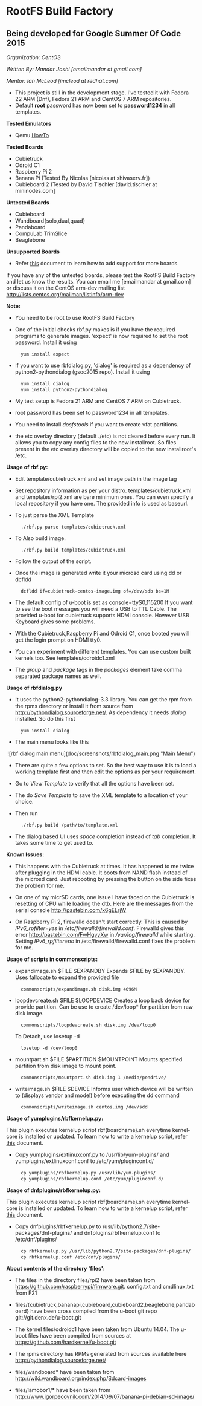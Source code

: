 RootFS Build Factory
====================
Being developed for Google Summer Of Code 2015
----------------------------------------------
*Organization: CentOS*

*Written By: Mandar Joshi [emailmandar at gmail.com]*

*Mentor: Ian McLeod [imcleod at redhat.com]*


- This project is still in the development stage. I've tested it with Fedora 22 ARM (Dnf), Fedora 21 ARM and CentOS 7 ARM repositories.
- Default **root** password has now been set to **password1234** in all templates.

**Tested Emulators**
- Qemu [HowTo](doc/QEMU_README.md)

**Tested Boards**
- Cubietruck
- Odroid C1
- Raspberry Pi 2
- Banana Pi (Tested By Nicolas [nicolas at shivaserv.fr])
- Cubieboard 2 (Tested by David Tischler [david.tischler at mininodes.com]
 
**Untested Boards**
- Cubieboard
- Wandboard{solo,dual,quad}
- Pandaboard
- CompuLab TrimSlice
- Beaglebone

**Unsupported Boards**
- Refer [this](doc/ADD_SUPPORT_README.md) document to learn how to add support for more boards.

If you have any of the untested boards, please test the RootFS Build Factory and let us know the results. You can email me [emailmandar at gmail.com] or discuss it on the CentOS arm-dev mailing list http://lists.centos.org/mailman/listinfo/arm-dev

**Note:**
- You need to be root to use RootFS Build Factory
- One of the initial checks rbf.py makes is if you have the required programs to generate images. 'expect' is now required to set the root password. Install it using
        
        yum install expect
        
- If you want to use rbfdialog.py, 'dialog' is required as a dependency of python2-pythondialog (gsoc2015 repo). Install it using

        yum install dialog
        yum install python2-pythondialog
        
- My test setup is Fedora 21 ARM and CentOS 7 ARM on Cubietruck.
- root password has been set to password1234 in all templates.
- You need to install *dosfstools* if you want to create vfat partitions.
- the etc overlay directory (default ./etc) is not cleared before every run. It allows you to copy any config files to the new installroot. So files present in the etc overlay directory will be copied to the new installroot's /etc.

**Usage of rbf.py:**
- Edit template/cubietruck.xml and set image path in the image tag

- Set repository information as per your distro. templates/cubietruck.xml and templates/rpi2.xml are bare minimum ones.
  You can even specify a local repository if you have one. The provided info is used as baseurl.

- To just parse the XML Template

        ./rbf.py parse templates/cubietruck.xml

- To Also build image.

        ./rbf.py build templates/cubietruck.xml

- Follow the output of the script. 

- Once the image is generated write it your microsd card using dd or dcfldd

        dcfldd if=cubietruck-centos-image.img of=/dev/sdb bs=1M

- The default config of u-boot is set as console=ttyS0,115200
  If you want to see the boot messages you will need a USB to TTL Cable.
  The provided u-boot for cubietruck supports HDMI console. However USB Keyboard gives some problems.
    
- With the Cubietruck,Raspberry Pi and Odroid C1, once booted you will get the login prompt on HDMI tty0.

- You can experiment with different templates. You can use custom built kernels too. See templates/odroidc1.xml
  
- The *group* and *package* tags in the *packages* element take comma separated package names as well.

**Usage of rbfdialog.py**
- It uses the python2-pythondialog-3.3 library. You can get the rpm from the rpms directory or install it from source from http://pythondialog.sourceforge.net/. As dependency it needs *dialog* installed. So do this first

        yum install dialog
        
- The main menu looks like this

<center>![rbf dialog main menu](doc/screenshots/rbfdialog_main.png "Main Menu")</center>

- There are quite a few options to set. So the best way to use it is to load a working template first and then edit the options as per your requirement.

- Go to *View Template* to verify that all the options have been set.

- The do *Save Template* to save the XML template to a location of your choice.

- Then run

        ./rbf.py build /path/to/template.xml

- The dialog based UI uses *space* completion instead of *tab* completion. It takes some time to get used to.

**Known Issues:**

- This happens with the Cubietruck at times. It has happened to me twice after plugging in the HDMI cable.
  It boots from NAND flash instead of the microsd card. Just rebooting by pressing the button on the side fixes the problem for me.
  
- On one of my micrSD cards, one issue I have faced on the Cubietruck is resetting of CPU while loading the dtb. Here are the messages from the serial console http://pastebin.com/x6gELrjW

- On Raspberry Pi 2, firewalld doesn't start correctly. This is caused by  *IPv6_rpfilter=yes* in */etc/firewalld/firewalld.conf*. Firewalld gives this error http://pastebin.com/FwHgvyXw in */var/log/firewalld* while starting.
Setting *IPv6_rpfilter=no* in /etc/firewalld/firewalld.conf fixes the problem for me.
    
**Usage of scripts in commonscripts:**

- expandimage.sh $FILE $EXPANDBY
    Expands $FILE by $EXPANDBY. Uses fallocate to expand the provided file
    
        commonscripts/expandimage.sh disk.img 4096M

- loopdevcreate.sh $FILE $LOOPDEVICE
    Creates a loop back device for provide partition. Can be use to create /dev/loop* for partition from raw disk image.
    
        commonscripts/loopdevcreate.sh disk.img /dev/loop0
    To Detach, use losetup -d
    
        losetup -d /dev/loop0
    
- mountpart.sh $FILE $PARTITION $MOUNTPOINT
    Mounts specified partition from disk image to mount point.
    
        commonscripts/mountpart.sh disk.img 1 /media/pendrive/
    
- writeimage.sh $FILE $DEVICE
    Informs user which device will be written to (displays vendor and model) before executing the dd command
    
        commonscripts/writeimage.sh centos.img /dev/sdd

**Usage of yumplugins/rbfkernelup.py:**

This plugin executes kernelup script rbf(boardname).sh everytime kernel-core is installed or updated.
To learn how to write a kernelup script, refer [this](doc/KERNELUP_README.md) document.


- Copy yumplugins/extlinuxconf.py to /usr/lib/yum-plugins/
  and  yumplugins/extlinuxconf.conf to /etc/yum/pluginconf.d/
  
        cp yumplugins/rbfkernelup.py /usr/lib/yum-plugins/
        cp yumplugins/rbfkernelup.conf /etc/yum/pluginconf.d/
    
**Usage of dnfplugins/rbfkernelup.py:**

This plugin executes kernelup script rbf(boardname).sh everytime kernel-core is installed or updated.
To learn how to write a kernelup script, refer [this](doc/KERNELUP_README.md) document.

- Copy dnfplugins/rbfkernelup.py to /usr/lib/python2.7/site-packages/dnf-plugins/
  and  dnfplugins/rbfkernelup.conf to /etc/dnf/plugins/
  
        cp rbfkernelup.py /usr/lib/python2.7/site-packages/dnf-plugins/
        cp rbfkernelup.conf /etc/dnf/plugins/


**About contents of the directory 'files':**
- The files in the directory files/rpi2 have been taken from https://github.com/raspberrypi/firmware.git. config.txt and cmdlinux.txt from F21

- files/{cubietruck,bananapi,cubieboard,cubieboard2,beaglebone,pandaboard} have been cross compiled from the u-boot git repo git://git.denx.de/u-boot.git

- The kernel files/odroidc1 have been taken from Ubuntu 14.04. The u-boot files have been compiled from sources at https://github.com/hardkernel/u-boot.git

- The rpms directory has RPMs generated from sources available here http://pythondialog.sourceforge.net/

- files/wandboard* have been taken from http://wiki.wandboard.org/index.php/Sdcard-images

- files/lamobor1/* have been taken from http://www.igorpecovnik.com/2014/09/07/banana-pi-debian-sd-image/


